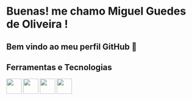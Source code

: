 # Buenas! me chamo Miguel Guedes de Oliveira ! 
## Bem vindo ao meu perfil GitHub 👋

## Ferramentas e Tecnologias

<img src="https://cdn.jsdelivr.net/gh/devicons/devicon@latest/icons/kotlin/kotlin-original.svg" width="40" height="40"/> 

<img src="https://cdn.jsdelivr.net/gh/devicons/devicon@latest/icons/java/java-original.svg" width="40" height="40"/>

<img src="https://cdn.jsdelivr.net/gh/devicons/devicon@latest/icons/dart/dart-original.svg" width="40" height="40"/>

<img src="https://cdn.jsdelivr.net/gh/devicons/devicon@latest/icons/flutter/flutter-original.svg" width="40" height="40"/>
          
